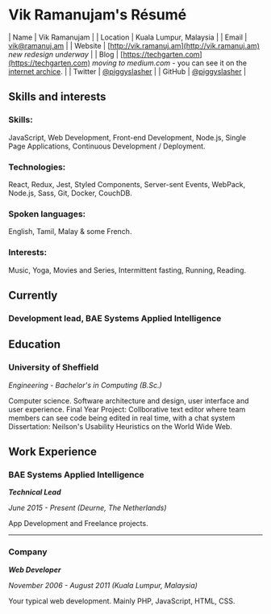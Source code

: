# Vik Ramanujam's Résumé


| Name | Vik Ramanujam |
| Location | Kuala Lumpur, Malaysia |
| Email | [vik@ramanuj.am](vik@ramanuj.am) |
| Website | [http://vik.ramanuj.am](http://vik.ramanuj.am) _new redesign underway_ |
| Blog | [https://techgarten.com](https://techgarten.com) _moving to medium.com_ - you can see it on the [internet archice](https://web.archive.org/web/20120615003016/http://www.techgarten.com/).  |
| Twitter | [@piggyslasher](https://twitter.com/piggyslasher) |
| GitHub | [@piggyslasher](https://github.com/piggyslasher) |

## Skills and interests

### Skills:
JavaScript, Web Development, Front-end Development, Node.js, Single Page Applications, Continuous Development / Deployment.

### Technologies:
React, Redux, Jest, Styled Components, Server-sent Events, WebPack, Node.js, Sass, Git, Docker, CouchDB.

### Spoken languages:
English, Tamil, Malay & some French.

### Interests:
Music, Yoga, Movies and Series, Intermittent fasting, Running, Reading.

## Currently

### Development lead, BAE Systems Applied Intelligence

## Education

### University of Sheffield
_Engineering - Bachelor's in Computing (B.Sc.)_

Computer science. Software architecture and design, user interface and user experience.
Final Year Project: Collborative text editor where team members can see code being edited in real time, with a chat system
Dissertation: Neilson's Usability Heuristics on the World Wide Web.

## Work Experience

### BAE Systems Applied Intelligence
_**Technical Lead**_

_June 2015 - Present (Deurne, The Netherlands)_

App Development and Freelance projects.

---

### Company
_**Web Developer**_

_November 2006 - August 2011 (Kuala Lumpur, Malaysia)_

Your typical web development. Mainly PHP, JavaScript, HTML, CSS.

<!--stackedit_data:
eyJoaXN0b3J5IjpbLTg5NDc1MTYzNiwtMTA4OTEzMzAzN119
-->